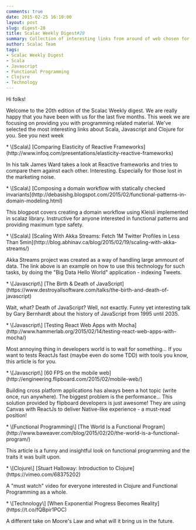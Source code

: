 ```yaml
---
comments: true
date: 2015-02-25 16:10:00
layout: post
slug: digest-20
title: Scalac Weekly Digest#20
summary: Collection of interesting links from around of web chosen for you by Scalac team
author: Scalac Team
tags:
- Scalac Weekly Digest
- Scala
- Javascript
- Functional Programming
- Clojure
- Technology
---
```


Hi folks!

Welcome to the 20th edition of the Scalac Weekly digest. We are really happy that you have been with us for the last five months. This week we are focusing on providing you with programming related material. We've selected the most interesting links about Scala, Javascript and Clojure for you. See you next week

<p id="1"></p>
* \[Scala\] [Comparing Elasticity of Reactive Frameworks](http://www.infoq.com/presentations/elasticity-reactive-frameworks) 

In his talk James Ward takes a look at Reactive frameworks and tries to compare them against each other. Interesting. Especially for those lost in the marketing noise.

<p id="2"></p>
* \[Scala\] [Composing a domain workflow with statically checked invariants](http://debasishg.blogspot.com/2015/02/functional-patterns-in-domain-modeling.html) 

This blogpost covers creating a domain workflow using Kleisli implemented in scalaz library. Instructive for anyone interested in functional patterns and providing maximum type safety.

<p id="3"></p>
* \[Scala\] [Scaling With Akka Streams: Fetch 1M Twitter Profiles in Less Than 5min](http://blog.abhinav.ca/blog/2015/02/19/scaling-with-akka-streams/)

Akka Streams project was created as a way of handling large ammount of data. The link above is an example on how to use this technology for such tasks, by doing the "Big Data Hello World" application - indexing Tweets.

<p id="4"></p>
* \[Javascript\] [The Birth & Death of JavaScript](https://www.destroyallsoftware.com/talks/the-birth-and-death-of-javascript)

Wait, what? Death of JavaScript? Well, not exactly. Funny yet interesting talk by Gary Bernhardt about the history of JavaScript from 1995 until 2035.

<p id="5"></p>
* \[Javascript\] [Testing React Web Apps with Mocha](http://www.hammerlab.org/2015/02/14/testing-react-web-apps-with-mocha/) 

Most annoying thing in developers world is to wait for something... If you want to tests ReactJs fast (maybe even do some TDD) with tools you know, this article is for you.

<p id="6"></p>
* \[Javascript\] [60 FPS on the mobile web](http://engineering.flipboard.com/2015/02/mobile-web/) 

Building cross platform applications has always been a hot topic (write once, run anywhere). The biggest problem is the performance... This solution provided by flipboard developers is just awesome! They are using Canvas with ReactJs to deliver Native-like experience - a must-read position!

<p id="7"></p>
* \[Functional Programming\] [The World Is a Functional Program](http://www.baweaver.com/blog/2015/02/20/the-world-is-a-functional-program/) 

This article is a funny and insightful look on functional programming and the traits it was built upon.

<p id="8"></p>
* \[Clojure\] [Stuart Halloway: Introduction to Clojure](https://vimeo.com/68375202)

A "must watch" video for everyone interested in Clojure and Functional Programming as a whole. 

<p id="9"></p>
* \[Technology\] [When Exponential Progress Becomes Reality](https://t.co/fQBpir1POC)

A different take on Moore's Law and what will it bring us in the future.

